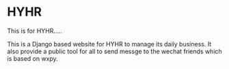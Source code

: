 # HYHR

This is for HYHR.....

This is a Django based website for HYHR to manage its daily business. It also provide a public tool for all to send messge to the wechat friends which is based on wxpy.


